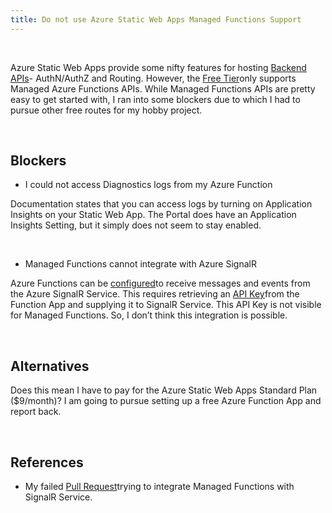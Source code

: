 ```yaml
---
title: Do not use Azure Static Web Apps Managed Functions Support
---
```


 

Azure Static Web Apps provide some nifty features for hosting [Backend
APIs](https://learn.microsoft.com/en-us/azure/static-web-apps/apis-overview)-
AuthN/AuthZ and Routing. However, the [Free
Tier](https://azure.microsoft.com/en-gb/pricing/details/app-service/static/#pricing)only
supports Managed Azure Functions APIs. While Managed Functions APIs are pretty
easy to get started with, I ran into some blockers due to which I had to pursue
other free routes for my hobby project.

 

Blockers
--------

-   I could not access Diagnostics logs from my Azure Function

Documentation states that you can access logs by turning on Application Insights
on your Static Web App. The Portal does have an Application Insights Setting,
but it simply does not seem to stay enabled.

 

-   Managed Functions cannot integrate with Azure SignalR

Azure Functions can be
[configured](https://learn.microsoft.com/en-us/azure/azure-signalr/concept-upstream)to
receive messages and events from the Azure SignalR Service. This requires
retrieving an [API
Key](https://learn.microsoft.com/en-us/azure/azure-functions/functions-bindings-signalr-service-trigger?tabs=in-process&pivots=programming-language-csharp#signalr-service-integration)from
the Function App and supplying it to SignalR Service. This API Key is not
visible for Managed Functions. So, I don’t think this integration is possible.

 

Alternatives
------------

Does this mean I have to pay for the Azure Static Web Apps Standard Plan
(\$9/month)? I am going to pursue setting up a free Azure Function App and
report back.

 

References
----------

-   My failed [Pull
    Request](https://github.com/justanotheratom/TicTacToe/pull/6)trying to
    integrate Managed Functions with SignalR Service.
